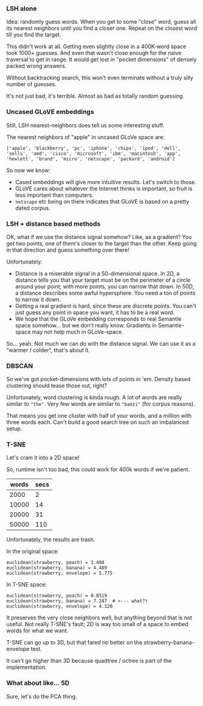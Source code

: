 ### LSH alone

Idea: randomly guess words. When you get to some "close" word, guess all its nearest neighbors until you find a closer one.
Repeat on the closest word till you find the target.

This didn't work at all. Getting even slightly close in a 400K-word space took 1000+ guesses. And even that wasn't close enough for the naive traversal to get in range. It would get lost in "pocket dimensions" of densely packed wrong answers.

Without backtracking search, this won't even terminate without a truly silly number of guesses. 

It's not just bad, it's terrible. Almost as bad as totally random guessing. 


### Uncased GLoVE embeddings

Still, LSH nearest-neighbors does tell us some interesting stuff.

The nearest neighbors of "apple" in uncased GLoVe space are:

`['apple', 'blackberry', 'pc', 'iphone', 'chips', 'ipod', 'dell', 'sells', 'amd', 'cisco', 'microsoft', 'ibm', 'macintosh', 'app', 'hewlett', 'brand', 'micro', 'netscape', 'packard', 'android']`

So now we know:
 - Cased embeddings will give more intuitive results. Let's switch to those.
 - GLoVE cares about whatever the Internet thinks is important, so fruit is less important than computers.
 - `netscape` etc being on there indicates that GLoVE is based on a pretty dated corpus.

### LSH + distance based methods

OK, what if we use the distance signal somehow? Like, as a gradient? You got two points, one of them's closer to the target than the other. Keep going in that direction and guess something over there!

Unfortunately:
 - Distance is a miserable signal in a 50-dimensional space. In 2D, a distance tells you that your target must be on the perimeter of a circle around your point; with more points, you can narrow that down. In 50D, a distance describes some awful hypersphere. You need a ton of points to narrow it down.
 - Getting a real gradient is hard, since these are discrete points. You can't just guess any point in space you want, it has to be a real word. 
 - We hope that the GLoVe embedding corresponds to real Semantle space somehow... but we don't really know. Gradients in Semantle-space may not help much in GLoVe-space.

 So... yeah. Not much we can do with the distance signal. We can use it as a "warmer / colder", that's about it.

### DBSCAN

So we've got pocket-dimensions with lots of points in 'em. Density based clustering should tease those out, right?

Unfortunately, word clustering is kinda rough. A lot of words are really similar to `"the"`. Very few words are similar to `"baozi"` (for corpus reasons). 

That means you get one cluster with half of your words, and a million with three words each. Can't build a good search tree on such an imbalanced setup.


### T-SNE

Let's cram it into a 2D space!

So, runtime isn't too bad, this could work for 400k words if we're patient.

| words | secs |
|-------|------|
| 2000  | 2    |
| 10000 | 14   |
| 20000 | 31   |
| 50000 | 110  |
 
 Unfortunately, the results are trash.

In the original space:
```
euclidean(strawberry, peach) = 3.408
euclidean(strawberry, banana) = 4.489
euclidean(strawberry, envelope) = 5.775
```

In T-SNE space:
```
euclidean(strawberry, peach) = 0.8519
euclidean(strawberry, banana) = 7.247  # <--- what?!
euclidean(strawberry, envelope) = 4.120
```

It preserves the very close neighbors well, but anything beyond that is not useful. Not really T-SNE's fault; 2D is way too small of a space to embed words for what we want.

T-SNE can go up to 3D, but that fared no better on the strawberry-banana-envelope test.

It can't go higher than 3D because quadtree / octree is part of the implementation.

### What about like... 5D

Sure, let's do the PCA thing. 
